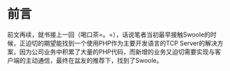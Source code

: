 # 前言

前文再续，就书接上一回（喝口茶=。=），话说笔者当初最早接触Swoole的时候，正迫切的期望能找到一个使用PHP作为主要开发语言的TCP Server的解决方案，因为公司业务中积累了大量的PHP代码，而新增的业务又迫切需要实现与客户端的主动通信，最终在盆友的推荐下，找到了Swoole。
